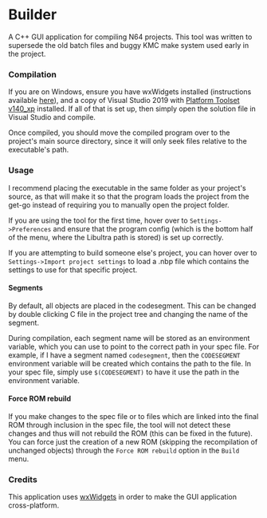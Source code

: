 # Builder

A C++ GUI application for compiling N64 projects. This tool was written to supersede the old batch files and buggy KMC make system used early in the project.

### Compilation

If you are on Windows, ensure you have wxWidgets installed (instructions available [here](https://docs.wxwidgets.org/trunk/plat_msw_install.html)), and a copy of Visual Studio 2019 with [Platform Toolset v140_xp](https://stackoverflow.com/questions/58755564/visual-studio-2019-how-to-use-platform-toolset-v140-xp/58755565#58755565) installed. If all of that is set up, then simply open the solution file in Visual Studio and compile. 

Once compiled, you should move the compiled program over to the project's main source directory, since it will only seek files relative to the executable's path.

### Usage

I recommend placing the executable in the same folder as your project's source, as that will make it so that the program loads the project from the get-go instead of requiring you to manually open the project folder.

If you are using the tool for the first time, hover over to `Settings->Preferences` and ensure that the program config (which is the bottom half of the menu, where the Libultra path is stored) is set up correctly. 

If you are attempting to build someone else's project, you can hover over to `Settings->Import project settings` to load a .nbp file which contains the settings to use for that specific project.

#### Segments

By default, all objects are placed in the codesegment. This can be changed by double clicking C file in the project tree and changing the name of the segment. 

During compilation, each segment name will be stored as an environment variable, which you can use to point to the correct path in your spec file. For example, if I have a segment named `codesegment`, then the `CODESEGMENT` environment variable will be created which contains the path to the file. In your spec file, simply use `$(CODESEGMENT)` to have it use the path in the environment variable.

#### Force ROM rebuild

If you make changes to the spec file or to files which are linked into the final ROM through inclusion in the spec file, the tool will not detect these changes and thus will not rebuild the ROM (this can be fixed in the future). You can force just the creation of a new ROM (skipping the recompilation of unchanged objects) through the `Force ROM rebuild` option in the `Build` menu.

### Credits

This application uses [wxWidgets](https://www.wxwidgets.org/) in order to make the GUI application cross-platform.
